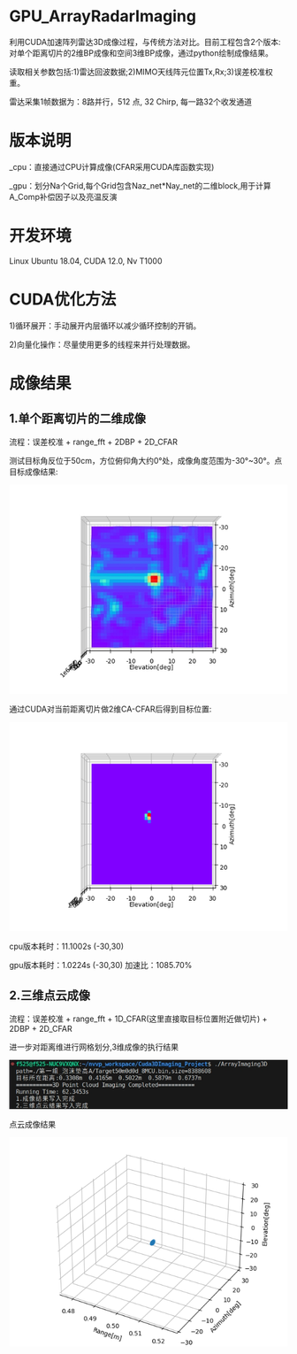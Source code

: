 # GPU_ArrayRadarImaging
利用CUDA加速阵列雷达3D成像过程，与传统方法对比。目前工程包含2个版本:对单个距离切片的2维BP成像和空间3维BP成像，通过python绘制成像结果。

读取相关参数包括:1)雷达回波数据;2)MIMO天线阵元位置Tx,Rx;3)误差校准权重。

雷达采集1帧数据为：8路并行，512 点, 32 Chirp, 每一路32个收发通道

# 版本说明
_cpu：直接通过CPU计算成像(CFAR采用CUDA库函数实现)

_gpu：划分Na个Grid,每个Grid包含Naz_net*Nay_net的二维block,用于计算A_Comp补偿因子以及亮温反演

# 开发环境
Linux Ubuntu 18.04, CUDA 12.0, Nv T1000

# CUDA优化方法
1)循环展开：手动展开内层循环以减少循环控制的开销。

2)向量化操作：尽量使用更多的线程来并行处理数据。

# 成像结果
## 1.单个距离切片的二维成像

流程：误差校准 + range_fft + 2DBP + 2D_CFAR

测试目标角反位于50cm，方位俯仰角大约0°处，成像角度范围为-30°~30°。点目标成像结果:

![image](image/50cm00.jpg)

通过CUDA对当前距离切片做2维CA-CFAR后得到目标位置:

![image](image/点目标CFAR.png)

cpu版本耗时：11.1002s (-30,30)

gpu版本耗时：1.0224s (-30,30)      加速比：1085.70%

## 2.三维点云成像

流程：误差校准 + range_fft + 1D_CFAR(这里直接取目标位置附近做切片) + 2DBP + 2D_CFAR

进一步对距离维进行网格划分,3维成像的执行结果

![image](image/3D成像运行结果.jpg)

点云成像结果

![image](image/点目标点云.png)

